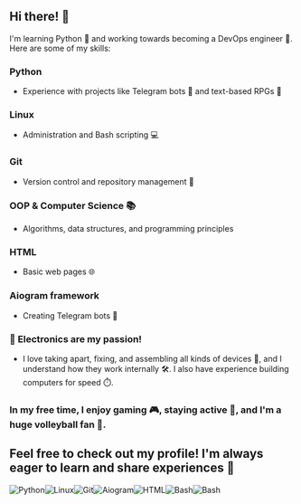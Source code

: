## Hi there! 👋
I'm learning Python 🐍 and working towards becoming a DevOps engineer 🚀.
Here are some of my skills:

### Python
- Experience with projects like Telegram bots 🤖 and text-based RPGs 📝
### Linux
- Administration and Bash scripting 💻
### Git
- Version control and repository management 🔄
### OOP & Computer Science 📚 
- Algorithms, data structures, and programming principles
### HTML
- Basic web pages 🌐
### Aiogram framework
- Creating Telegram bots 🤖
### 📱 Electronics are my passion! 
- I love taking apart, fixing, and assembling all kinds of devices 🔧, and I understand how they work internally 🛠️. I also have experience building computers for speed ⏱️.

### In my free time, I enjoy gaming 🎮, staying active 💪, and I'm a huge volleyball fan 🏐.

## Feel free to check out my profile! I'm always eager to learn and share experiences 🙌
![Python](https://img.shields.io/badge/Python-3776AB?style=for-the-badge&logo=python&logoColor=white)![Linux](https://img.shields.io/badge/Linux-FCC624?style=for-the-badge&logo=linux&logoColor=black)![Git](https://img.shields.io/badge/Git-F05032?style=for-the-badge&logo=git&logoColor=white)![Aiogram](https://img.shields.io/badge/Aiogram-2CA5E0?style=for-the-badge&logo=telegram&logoColor=white)![HTML](https://img.shields.io/badge/HTML5-E34F26?style=for-the-badge&logo=html5&logoColor=white)![Bash](https://img.shields.io/badge/-Bash-4EAA25?logo=gnu-bash&logoColor=white)![Bash](https://img.shields.io/badge/Bash-121011?style=for-the-badge&logo=gnu-bash&logoColor=white)
